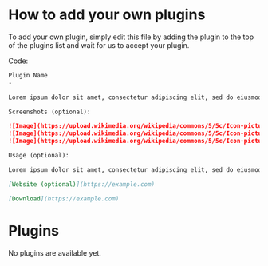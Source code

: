 How to add your own plugins
=

To add your own plugin, simply edit this file by adding the plugin to the top of the plugins list and wait for us to accept your plugin.

Code:

```md
Plugin Name
-

Lorem ipsum dolor sit amet, consectetur adipiscing elit, sed do eiusmod tempor incididunt ut labore et dolore magna aliqua. Ut enim ad minim veniam, quis nostrud exercitation ullamco laboris nisi ut aliquip ex ea commodo consequat. Duis aute irure dolor in reprehenderit in voluptate velit esse cillum dolore eu fugiat nulla pariatur. Excepteur sint occaecat cupidatat non proident, sunt in culpa qui officia deserunt mollit anim id est laborum.

Screenshots (optional):

![Image](https://upload.wikimedia.org/wikipedia/commons/5/5c/Icon-pictures.png "icon")
![Image](https://upload.wikimedia.org/wikipedia/commons/5/5c/Icon-pictures.png "icon")
![Image](https://upload.wikimedia.org/wikipedia/commons/5/5c/Icon-pictures.png "icon")

Usage (optional):

Lorem ipsum dolor sit amet, consectetur adipiscing elit, sed do eiusmod tempor incididunt ut labore et dolore magna aliqua. Ut enim ad minim veniam, quis nostrud exercitation ullamco laboris nisi ut aliquip ex ea commodo consequat. Duis aute irure dolor in reprehenderit in voluptate velit esse cillum dolore eu fugiat nulla pariatur. Excepteur sint occaecat cupidatat non proident, sunt in culpa qui officia deserunt mollit anim id est laborum.

[Website (optional)](https://example.com)

[Download](https://example.com)
```

Plugins
=

No plugins are available yet.

